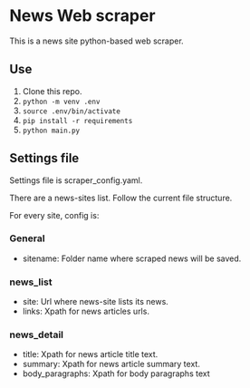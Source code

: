 # News Web scraper
This is a news site python-based web scraper.

## Use
1. Clone this repo.
2. `python -m venv .env`
3. `source .env/bin/activate`
4. `pip install -r requirements`
5. `python main.py`

## Settings file
Settings file is scraper_config.yaml.

There are a news-sites list. Follow the current file structure.

For every site, config is:
### General
- sitename: Folder name where scraped news will be saved.

### news_list
- site: Url where news-site lists its news.
- links: Xpath for news articles urls.

### news_detail
- title: Xpath for news article title text.
- summary: Xpath for news article summary text.
- body_paragraphs: Xpath for body paragraphs text
